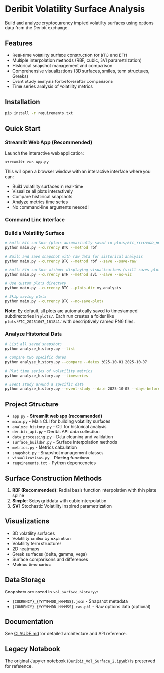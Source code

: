 # Deribit Volatility Surface Analysis

Build and analyze cryptocurrency implied volatility surfaces using options data from the Deribit exchange.

## Features

- Real-time volatility surface construction for BTC and ETH
- Multiple interpolation methods (RBF, cubic, SVI parametrization)
- Historical snapshot management and comparison
- Comprehensive visualizations (3D surfaces, smiles, term structures, Greeks)
- Event study analysis for before/after comparisons
- Time series analysis of volatility metrics

## Installation

```bash
pip install -r requirements.txt
```

## Quick Start

### Streamlit Web App (Recommended)

Launch the interactive web application:

```bash
streamlit run app.py
```

This will open a browser window with an interactive interface where you can:
- Build volatility surfaces in real-time
- Visualize all plots interactively
- Compare historical snapshots
- Analyze metrics time series
- No command-line arguments needed!

### Command Line Interface

### Build a Volatility Surface

```bash
# Build BTC surface (plots automatically saved to plots/BTC_YYYYMMDD_HHMMSS/)
python main.py --currency BTC --method rbf

# Build and save snapshot with raw data for historical analysis
python main.py --currency BTC --method rbf --save --save-raw

# Build ETH surface without displaying visualizations (still saves plots)
python main.py --currency ETH --method svi --save --no-viz

# Use custom plots directory
python main.py --currency BTC --plots-dir my_analysis

# Skip saving plots
python main.py --currency BTC --no-save-plots
```

**Note:** By default, all plots are automatically saved to timestamped subdirectories in `plots/`. Each run creates a folder like `plots/BTC_20251007_161841/` with descriptively named PNG files.

### Analyze Historical Data

```bash
# List all saved snapshots
python analyze_history.py --list

# Compare two specific dates
python analyze_history.py --compare --dates 2025-10-01 2025-10-07

# Plot time series of volatility metrics
python analyze_history.py --timeseries

# Event study around a specific date
python analyze_history.py --event-study --date 2025-10-05 --days-before 3 --days-after 3
```

## Project Structure

- `app.py` - **Streamlit web app (recommended)**
- `main.py` - Main CLI for building volatility surfaces
- `analyze_history.py` - CLI for historical analysis
- `deribit_api.py` - Deribit API data collection
- `data_processing.py` - Data cleaning and validation
- `surface_builder.py` - Surface interpolation methods
- `metrics.py` - Metrics calculation
- `snapshot.py` - Snapshot management classes
- `visualizations.py` - Plotting functions
- `requirements.txt` - Python dependencies

## Surface Construction Methods

1. **RBF (Recommended)**: Radial basis function interpolation with thin plate spline
2. **Simple**: Scipy griddata with cubic interpolation
3. **SVI**: Stochastic Volatility Inspired parametrization

## Visualizations

- 3D volatility surfaces
- Volatility smiles by expiration
- Volatility term structures
- 2D heatmaps
- Greek surfaces (delta, gamma, vega)
- Surface comparisons and differences
- Metrics time series

## Data Storage

Snapshots are saved in `vol_surface_history/`:
- `{CURRENCY}_{YYYYMMDD_HHMMSS}.json` - Snapshot metadata
- `{CURRENCY}_{YYYYMMDD_HHMMSS}_raw.pkl` - Raw options data (optional)

## Documentation

See [CLAUDE.md](CLAUDE.md) for detailed architecture and API reference.

## Legacy Notebook

The original Jupyter notebook (`Deribit_Vol_Surface_2.ipynb`) is preserved for reference.

